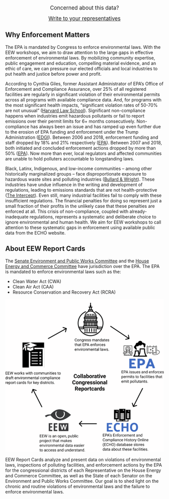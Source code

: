 <!--This is the main content file to edit for this page. It is embedded in src/pages/cd-reports.js-->

<!--Content for the top of the page (above this) is in reports-top.md in this folder-->

<center><big>Concerned about this data?

<a href="https://democracy.io" target=_blank >Write to your representatives</a></big></center>

## Why Enforcement Matters
The EPA is mandated by Congress to enforce environmental laws. With the EEW workshops, we aim to draw attention to the large gaps in effective enforcement of environmental laws. By mobilizing community expertise, public engagement and education, compelling material evidence, and an ethic of care, we can pressure our elected officials and local industries to put health and justice before power and profit.

According to Cynthia Giles, former Assistant Administrator of EPA’s Office of Enforcement and Compliance Assurance, over 25% of all registered facilities are regularly in significant violation of their environmental permits across all programs with available compliance data. And, for programs with the most significant health impacts, “significant violation rates of 50-70% are not unusual” (<a href="http://eelp.law.harvard.edu/wp-content/uploads/Cynthia-Giles-Part-2-FINAL.pdf" target=_blank >Harvard Law School</a>). Significant non-compliance happens when industries emit hazardous pollutants or fail to report emissions over their permit limits for 6+ months consecutively. Non-compliance has always been an issue and has ramped up even further due to the erosion of EPA funding and enforcement under the Trump Administration (<a href="https://envirodatagov.org/publication/a-sheep-in-the-closet-the-erosion-of-enforcement-at-the-epa/" target=_blank >EDGI</a>). Between 2006 and 2018, enforcement funding and staff dropped by 18% and 21% respectively (<a href="https://www.epa.gov/sites/production/files/2020-04/documents/_epaoig_20200331_20-p-0131_0.pdf" target=_blank >EPA</a>). Between 2007 and 2018, both initiated and concluded enforcement actions dropped by more than 50% (<a href="https://www.epa.gov/sites/production/files/2020-04/documents/_epaoig_20200331_20-p-0131_0.pdf" target=_blank >EPA</a>). Now more than ever, local regulators and affected communities are unable to hold polluters accountable to longstanding laws. 

Black, Latinx, Indigenous, and low-income communities – among other historically marginalized groups – face disproportionate exposure to hazardous waste sites and polluting industries (<a href="https://www.indiebound.org/book/9780896084469" target=_blank >Bullard & Wright</a>). These industries have undue influence in the writing and development of regulations, leading to emissions standards that are not health-protective (<a href="https://theintercept.com/2019/06/18/pfoa-pfas-teflon-epa-limit/" target=_blank >The Intercept</a>). Even still, many industrial facilities fail to comply with these insufficient regulations. The financial penalties for doing so represent just a small fraction of their profits in the unlikely case that these penalties are enforced at all. This crisis of non-compliance, coupled with already-inadequate regulations, represents a systematic and deliberate choice to ignore environmental and human health. We aim for EEW workshops to call attention to these systematic gaps in enforcement using available public data from the ECHO website.

## About EEW Report Cards
The <a href="https://www.epw.senate.gov/public/" target=_blank >Senate Environment and Public Works Committee</a> and the <a href="https://energycommerce.house.gov/" target=_blank >House Energy and Commerce Committee</a> have jurisdiction over the EPA. The EPA is mandated to enforce environmental laws such as the:

* Clean Water Act (CWA)
* Clean Air Act (CAA)
* Resource Conservation and Recovery Act (RCRA)

![A cycle diagram demonstrating how Congress mandates EPA, the EPA issues and enforces permits to facilities that pollute, the ECHO database stores compliance data about these facilities, EEW makes ECHO data easier to understand and EEW works with communities to make environmental compliance report cards which pushes on congress to enforce environmental enforcement through the EPA](./report-card-tracker.png)

EEW Report Cards analyze and present data on violations of environmental laws, inspections of polluting facilities, and enforcement actions by the EPA for the congressional districts of each Representative on the House Energy and Commerce Committee, as well as the State of each Senator on the Environment and Public Works Committee. Our goal is to shed light on the chronic and routine violations of environmental laws and the failure to enforce environmental laws.